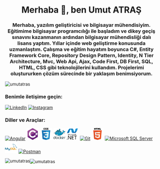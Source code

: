 <!DOCTYPE html>
<html lang="tr">
<head>
<meta charset="UTF-8">
<meta name="viewport" content="width=device-width, initial-scale=1.0">
<title>Umut ATRAŞ</title>
</head>
<body>

<h1 style="text-align: center;">Merhaba 👋, ben Umut ATRAŞ</h1>
<h3 style="text-align: center;">Merhaba, yazılım geliştiricisi ve bilgisayar mühendisiyim. Eğitimime bilgisayar programcılığı ile başladım ve dikey geçiş sınavını kazanmanın ardından bilgisayar mühendisliği dalı lisans yaptım. Yıllar içinde web geliştirme konusunda uzmanlaştım. Çalışma ve eğitim hayatım boyunca C#, Entity Framework Core, Repository Design Pattern, Identity, N Tier Architecture, Mvc, Web Api, Ajax, Code First, DB First, SQL, HTML, CSS gibi teknolojilerini kullandım. Projelerimi oluştururken çözüm sürecinde bir yaklaşım benimsiyorum.</h3>

<p style="text-align: left;"> <img src="https://komarev.com/ghpvc/?username=umutatras&label=Profil%20g%C3%B6r%C3%BCnt%C3%BClemeleri&color=0e75b6&style=flat" alt="umutatras" /> </p>

<h3 style="text-align: left;">Benimle iletişime geçin:</h3>
<p style="text-align: left;">
    <a href="https://linkedin.com/in/umut-atras" target="_blank"><img src="https://raw.githubusercontent.com/rahuldkjain/github-profile-readme-generator/master/src/images/icons/Social/linked-in-alt.svg" alt="LinkedIn" height="30" width="40" /></a>
    <a href="https://instagram.com/atrasumut" target="_blank"><img src="https://raw.githubusercontent.com/rahuldkjain/github-profile-readme-generator/master/src/images/icons/Social/instagram.svg" alt="Instagram" height="30" width="40" /></a>
</p>

<h3 style="text-align: left;">Diller ve Araçlar:</h3>
<p style="text-align: left;">
    <a href="https://angular.io" target="_blank" rel="noreferrer"><img src="https://angular.io/assets/images/logos/angular/angular.svg" alt="Angular" width="40" height="40"/></a>
    <a href="https://docs.microsoft.com/en-us/dotnet/csharp/" target="_blank" rel="noreferrer"><img src="https://raw.githubusercontent.com/devicons/devicon/master/icons/csharp/csharp-original.svg" alt="C#" width="40" height="40"/></a>
    <a href="https://www.w3schools.com/css/" target="_blank" rel="noreferrer"><img src="https://raw.githubusercontent.com/devicons/devicon/master/icons/css3/css3-original-wordmark.svg" alt="CSS3" width="40" height="40"/></a>
    <a href="https://www.docker.com/" target="_blank" rel="noreferrer"><img src="https://raw.githubusercontent.com/devicons/devicon/master/icons/docker/docker-original-wordmark.svg" alt="Docker" width="40" height="40"/></a>
    <a href="https://dotnet.microsoft.com/" target="_blank" rel="noreferrer"><img src="https://raw.githubusercontent.com/devicons/devicon/master/icons/dot-net/dot-net-original-wordmark.svg" alt=".NET" width="40" height="40"/></a>
    <a href="https://git-scm.com/" target="_blank" rel="noreferrer"><img src="https://www.vectorlogo.zone/logos/git-scm/git-scm-icon.svg" alt="Git" width="40" height="40"/></a>
    <a href="https://www.w3.org/html/" target="_blank" rel="noreferrer"><img src="https://raw.githubusercontent.com/devicons/devicon/master/icons/html5/html5-original-wordmark.svg" alt="HTML5" width="40" height="40"/></a>
    <a href="https://www.microsoft.com/en-us/sql-server" target="_blank" rel="noreferrer"><img src="https://www.svgrepo.com/show/303229/microsoft-sql-server-logo.svg" alt="Microsoft SQL Server" width="40" height="40"/></a>
    <a href="https://www.mysql.com/" target="_blank" rel="noreferrer"><img src="https://raw.githubusercontent.com/devicons/devicon/master/icons/mysql/mysql-original-wordmark.svg" alt="MySQL" width="40" height="40"/></a>
    <a href="https://www.postman.com/" target="_blank" rel="noreferrer"><img src="https://www.vectorlogo.zone/logos/getpostman/getpostman-icon.svg" alt="Postman" width="40" height="40"/></a>
</p>

<div style="clear:both;"></div>

<p><img align="left" src="https://github-readme-stats.vercel.app/api/top-langs/?username=umutatras&layout=compact&hide=html,css" alt="umutatras" /></p>

<p><img align="center" src="https://github-readme-stats.vercel.app/api?username=umutatras&show_icons=true&locale=tr" alt="umutatras" /></p>

</body>
</html>
